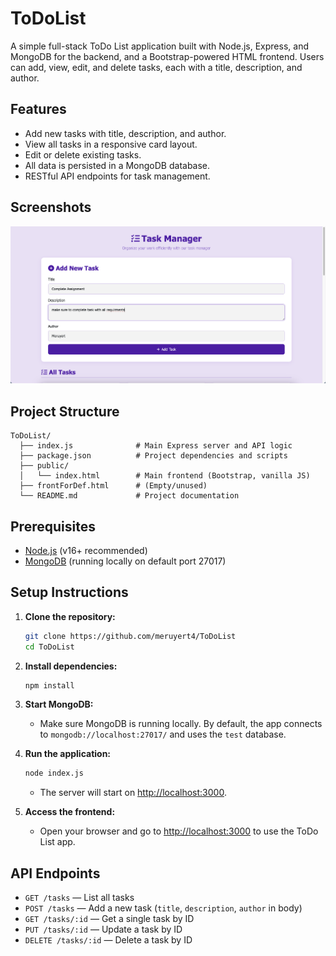 # ToDoList

A simple full-stack ToDo List application built with Node.js, Express, and MongoDB for the backend, and a Bootstrap-powered HTML frontend. Users can add, view, edit, and delete tasks, each with a title, description, and author.

## Features

- Add new tasks with title, description, and author.
- View all tasks in a responsive card layout.
- Edit or delete existing tasks.
- All data is persisted in a MongoDB database.
- RESTful API endpoints for task management.

## Screenshots

![App Screenshot](screenshots/image.png)

## Project Structure

```
ToDoList/
  ├── index.js              # Main Express server and API logic
  ├── package.json          # Project dependencies and scripts
  ├── public/
  │   └── index.html        # Main frontend (Bootstrap, vanilla JS)
  ├── frontForDef.html      # (Empty/unused)
  └── README.md             # Project documentation
```

## Prerequisites

- [Node.js](https://nodejs.org/) (v16+ recommended)
- [MongoDB](https://www.mongodb.com/) (running locally on default port 27017)

## Setup Instructions

1. **Clone the repository:**
   ```sh
   git clone https://github.com/meruyert4/ToDoList
   cd ToDoList
   ```

2. **Install dependencies:**
   ```sh
   npm install
   ```

3. **Start MongoDB:**
   - Make sure MongoDB is running locally. By default, the app connects to `mongodb://localhost:27017/` and uses the `test` database.

4. **Run the application:**
   ```sh
   node index.js
   ```
   - The server will start on [http://localhost:3000](http://localhost:3000).

5. **Access the frontend:**
   - Open your browser and go to [http://localhost:3000](http://localhost:3000) to use the ToDo List app.

## API Endpoints

- `GET /tasks` — List all tasks
- `POST /tasks` — Add a new task (`title`, `description`, `author` in body)
- `GET /tasks/:id` — Get a single task by ID
- `PUT /tasks/:id` — Update a task by ID
- `DELETE /tasks/:id` — Delete a task by ID

